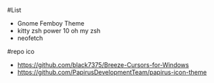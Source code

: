 #List
- Gnome Femboy Theme
- kitty zsh power 10 oh my zsh
- neofetch

#repo ico
- https://github.com/black7375/Breeze-Cursors-for-Windows
- https://github.com/PapirusDevelopmentTeam/papirus-icon-theme
